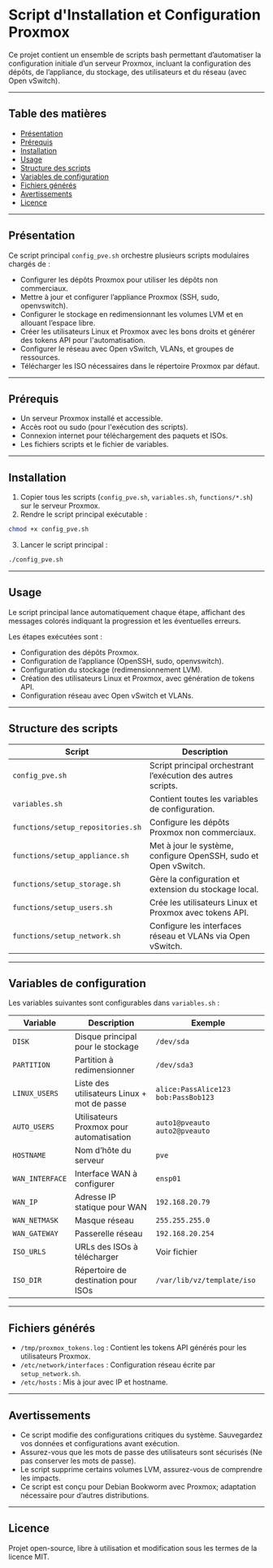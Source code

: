 # Script d'Installation et Configuration Proxmox

Ce projet contient un ensemble de scripts bash permettant d’automatiser la configuration initiale d’un serveur Proxmox, incluant la configuration des dépôts, de l’appliance, du stockage, des utilisateurs et du réseau (avec Open vSwitch).

---

## Table des matières

- [Présentation](#présentation)  
- [Prérequis](#prérequis)  
- [Installation](#installation)  
- [Usage](#usage)  
- [Structure des scripts](#structure-des-scripts)  
- [Variables de configuration](#variables-de-configuration)  
- [Fichiers générés](#fichiers-générés)  
- [Avertissements](#avertissements)  
- [Licence](#licence)

---

## Présentation

Ce script principal `config_pve.sh` orchestre plusieurs scripts modulaires chargés de :  

- Configurer les dépôts Proxmox pour utiliser les dépôts non commerciaux.  
- Mettre à jour et configurer l’appliance Proxmox (SSH, sudo, openvswitch).  
- Configurer le stockage en redimensionnant les volumes LVM et en allouant l’espace libre.  
- Créer les utilisateurs Linux et Proxmox avec les bons droits et générer des tokens API pour l'automatisation.  
- Configurer le réseau avec Open vSwitch, VLANs, et groupes de ressources.  
- Télécharger les ISO nécessaires dans le répertoire Proxmox par défaut.

---

## Prérequis

- Un serveur Proxmox installé et accessible.  
- Accès root ou sudo (pour l'exécution des scripts).  
- Connexion internet pour téléchargement des paquets et ISOs.  
- Les fichiers scripts et le fichier de variables.

---

## Installation

1. Copier tous les scripts (`config_pve.sh`, `variables.sh`, `functions/*.sh`) sur le serveur Proxmox.  
2. Rendre le script principal exécutable :

```bash
chmod +x config_pve.sh
```

3. Lancer le script principal :

```bash
./config_pve.sh
```

---

## Usage

Le script principal lance automatiquement chaque étape, affichant des messages colorés indiquant la progression et les éventuelles erreurs.  

Les étapes exécutées sont :  
- Configuration des dépôts Proxmox.  
- Configuration de l’appliance (OpenSSH, sudo, openvswitch).  
- Configuration du stockage (redimensionnement LVM).  
- Création des utilisateurs Linux et Proxmox, avec génération de tokens API.  
- Configuration réseau avec Open vSwitch et VLANs.

---

## Structure des scripts

| Script                            | Description                                                     |
|---------------------------------- |-----------------------------------------------------------------|
| `config_pve.sh`                   | Script principal orchestrant l’exécution des autres scripts.    |
| `variables.sh`                    | Contient toutes les variables de configuration.                 |
| `functions/setup_repositories.sh` | Configure les dépôts Proxmox non commerciaux.                   |
| `functions/setup_appliance.sh`    | Met à jour le système, configure OpenSSH, sudo et Open vSwitch. |
| `functions/setup_storage.sh`      | Gère la configuration et extension du stockage local.           |
| `functions/setup_users.sh`        | Crée les utilisateurs Linux et Proxmox avec tokens API.         |
| `functions/setup_network.sh`      | Configure les interfaces réseau et VLANs via Open vSwitch.      |


---

## Variables de configuration

Les variables suivantes sont configurables dans `variables.sh` :

| Variable          | Description                                 | Exemple                             |
|------------------ |---------------------------------------------|-------------------------------------|
| `DISK`            | Disque principal pour le stockage           | `/dev/sda`                          |
| `PARTITION`       | Partition à redimensionner                  | `/dev/sda3`                         |
| `LINUX_USERS`     | Liste des utilisateurs Linux + mot de passe | `alice:PassAlice123 bob:PassBob123` |
| `AUTO_USERS`      | Utilisateurs Proxmox pour automatisation    | `auto1@pveauto auto2@pveauto`       |
| `HOSTNAME`        | Nom d’hôte du serveur                       | `pve`                               |
| `WAN_INTERFACE`   | Interface WAN à configurer                  | `ensp01`                            |
| `WAN_IP`          | Adresse IP statique pour WAN                | `192.168.20.79`                     |
| `WAN_NETMASK`     | Masque réseau                               | `255.255.255.0`                     |
| `WAN_GATEWAY`     | Passerelle réseau                           | `192.168.20.254`                    |
| `ISO_URLS`        | URLs des ISOs à télécharger                 | Voir fichier                        |
| `ISO_DIR`         | Répertoire de destination pour ISOs         | `/var/lib/vz/template/iso`          |

---

## Fichiers générés

- `/tmp/proxmox_tokens.log` : Contient les tokens API générés pour les utilisateurs Proxmox.  
- `/etc/network/interfaces` : Configuration réseau écrite par `setup_network.sh`.  
- `/etc/hosts` : Mis à jour avec IP et hostname.  

---

## Avertissements

- Ce script modifie des configurations critiques du système. Sauvegardez vos données et configurations avant exécution.  
- Assurez-vous que les mots de passe des utilisateurs sont sécurisés (Ne pas conserver les mots de passe).  
- Le script supprime certains volumes LVM, assurez-vous de comprendre les impacts.  
- Ce script est conçu pour Debian Bookworm avec Proxmox; adaptation nécessaire pour d’autres distributions.

---

## Licence

Projet open-source, libre à utilisation et modification sous les termes de la licence MIT.
